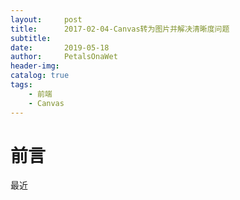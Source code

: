 ```yaml
---
layout:     post
title:      2017-02-04-Canvas转为图片并解决清晰度问题
subtitle:   
date:       2019-05-18
author:     PetalsOnaWet
header-img: 
catalog: true
tags:
    - 前端
    - Canvas
---
```

# 前言

最近